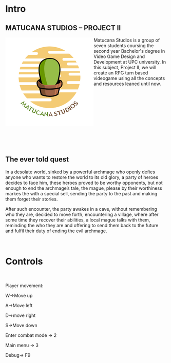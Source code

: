 # Intro
## MATUCANA STUDIOS – PROJECT II

<img src="https://github.com/AlCh440/Project2_CITM/blob/2c236729e694ab5536cbaf249024cda024a52ce2/wiki_media/teamlogo1.png" width=275 align=left>

Matucana Studios is a group of seven students coursing the second year Bachelor's degree in Video Game Design and Development at UPC university. In this subject, Project II, we will create an RPG turn based videogame using all the concepts and resources leaned until now.

<p>&nbsp;</p>
<p>&nbsp;</p>
<p>&nbsp;</p>
<p>&nbsp;</p>
<p>&nbsp;</p>
<p>&nbsp;</p>

## The ever told quest
In a desolate world, sinked by a powerful archmage who openly defies anyone who wants to restore the world to its old glory, a party of heroes decides to face him, these heroes proved to be worthy opponents, but not enough to end the archmage’s tale, the mague, please by their worthiness markes the with a special sell, sending the party to the past and making them forget their stories.

After such encounter, the party awakes in a cave, without remembering who they are, decided to move forth, encountering a village, where after some time they recover their abilities, a local mague talks with them, reminding the who they are and offering to send them back to the future and fulfil their duty of ending the evil archmage.

<p>&nbsp;</p>


# Controls
<p>&nbsp;</p>
Player movement:   

W->Move up 

A->Move left 

D->move right 

S->Move down

Enter combat mode -> 2

Main menu -> 3

Debug-> F9

